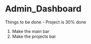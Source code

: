 # Admin_Dashboard
Things to be done - Project is 30% done
1. Make the main bar
2. Make the projects bar
